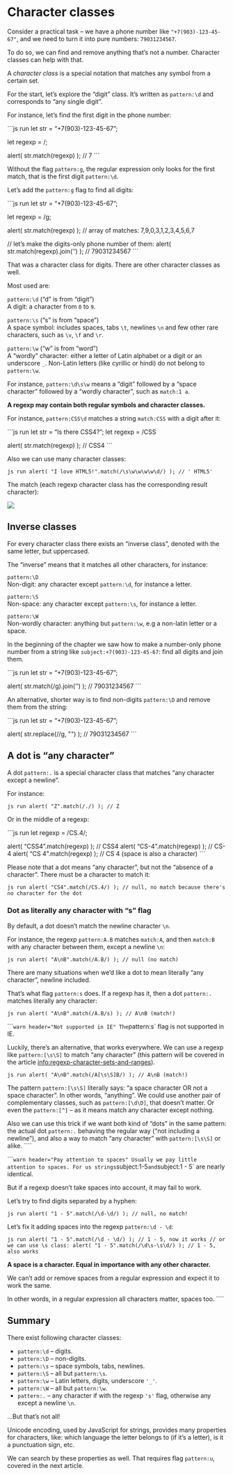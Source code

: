 # Character classes

Consider a practical task – we have a phone number like `"+7(903)-123-45-67"`, and we need to turn it into pure numbers: `79031234567`.

To do so, we can find and remove anything that’s not a number. Character classes can help with that.

A _character class_ is a special notation that matches any symbol from a certain set.

For the start, let’s explore the “digit” class. It’s written as `pattern:\d` and corresponds to “any single digit”.

For instance, let’s find the first digit in the phone number:

\`\`\`js run let str = “+7(903)-123-45-67”;

let regexp = /;

alert( str.match(regexp) ); // 7 \`\`\`

Without the flag `pattern:g`, the regular expression only looks for the first match, that is the first digit `pattern:\d`.

Let’s add the `pattern:g` flag to find all digits:

\`\`\`js run let str = “+7(903)-123-45-67”;

let regexp = /g;

alert( str.match(regexp) ); // array of matches: 7,9,0,3,1,2,3,4,5,6,7

// let’s make the digits-only phone number of them: alert( str.match(regexp).join(’’) ); // 79031234567 \`\`\`

That was a character class for digits. There are other character classes as well.

Most used are:

`pattern:\d` (“d” is from “digit”)  
A digit: a character from `0` to `9`.

`pattern:\s` (“s” is from “space”)  
A space symbol: includes spaces, tabs `\t`, newlines `\n` and few other rare characters, such as `\v`, `\f` and `\r`.

`pattern:\w` (“w” is from “word”)  
A “wordly” character: either a letter of Latin alphabet or a digit or an underscore `_`. Non-Latin letters (like cyrillic or hindi) do not belong to `pattern:\w`.

For instance, `pattern:\d\s\w` means a “digit” followed by a “space character” followed by a “wordly character”, such as `match:1 a`.

**A regexp may contain both regular symbols and character classes.**

For instance, `pattern:CSS\d` matches a string `match:CSS` with a digit after it:

\`\`\`js run let str = “Is there CSS4?”; let regexp = /CSS

alert( str.match(regexp) ); // CSS4 \`\`\`

Also we can use many character classes:

`js run alert( "I love HTML5!".match(/\s\w\w\w\w\d/) ); // ' HTML5'`

The match (each regexp character class has the corresponding result character):

![](love-html5-classes.svg)

## Inverse classes

For every character class there exists an “inverse class”, denoted with the same letter, but uppercased.

The “inverse” means that it matches all other characters, for instance:

`pattern:\D`  
Non-digit: any character except `pattern:\d`, for instance a letter.

`pattern:\S`  
Non-space: any character except `pattern:\s`, for instance a letter.

`pattern:\W`  
Non-wordly character: anything but `pattern:\w`, e.g a non-latin letter or a space.

In the beginning of the chapter we saw how to make a number-only phone number from a string like `subject:+7(903)-123-45-67`: find all digits and join them.

\`\`\`js run let str = “+7(903)-123-45-67”;

alert( str.match(/g).join(’’) ); // 79031234567 \`\`\`

An alternative, shorter way is to find non-digits `pattern:\D` and remove them from the string:

\`\`\`js run let str = “+7(903)-123-45-67”;

alert( str.replace(//g, "") ); // 79031234567 \`\`\`

## A dot is “any character”

A dot `pattern:.` is a special character class that matches “any character except a newline”.

For instance:

`js run alert( "Z".match(/./) ); // Z`

Or in the middle of a regexp:

\`\`\`js run let regexp = /CS.4/;

alert( “CSS4”.match(regexp) ); // CSS4 alert( “CS-4”.match(regexp) ); // CS-4 alert( “CS 4”.match(regexp) ); // CS 4 (space is also a character) \`\`\`

Please note that a dot means “any character”, but not the “absence of a character”. There must be a character to match it:

`js run alert( "CS4".match(/CS.4/) ); // null, no match because there's no character for the dot`

### Dot as literally any character with “s” flag

By default, a dot doesn’t match the newline character `\n`.

For instance, the regexp `pattern:A.B` matches `match:A`, and then `match:B` with any character between them, except a newline `\n`:

`js run alert( "A\nB".match(/A.B/) ); // null (no match)`

There are many situations when we’d like a dot to mean literally “any character”, newline included.

That’s what flag `pattern:s` does. If a regexp has it, then a dot `pattern:.` matches literally any character:

`js run alert( "A\nB".match(/A.B/s) ); // A\nB (match!)`

\`\`\``warn header="Not supported in IE" The`pattern:s\` flag is not supported in IE.

Luckily, there’s an alternative, that works everywhere. We can use a regexp like `pattern:[\s\S]` to match “any character” (this pattern will be covered in the article <a href="info:regexp-character-sets-and-ranges" class="uri">info:regexp-character-sets-and-ranges</a>).

`js run alert( "A\nB".match(/A[\s\S]B/) ); // A\nB (match!)`

The pattern `pattern:[\s\S]` literally says: “a space character OR not a space character”. In other words, “anything”. We could use another pair of complementary classes, such as `pattern:[\d\D]`, that doesn’t matter. Or even the `pattern:[^]` – as it means match any character except nothing.

Also we can use this trick if we want both kind of “dots” in the same pattern: the actual dot `pattern:.` behaving the regular way (“not including a newline”), and also a way to match “any character” with `pattern:[\s\S]` or alike. \`\`\`\`

\`\`\``warn header="Pay attention to spaces" Usually we pay little attention to spaces. For us strings`subject:1-5`and`subject:1 - 5\` are nearly identical.

But if a regexp doesn’t take spaces into account, it may fail to work.

Let’s try to find digits separated by a hyphen:

`js run alert( "1 - 5".match(/\d-\d/) ); // null, no match!`

Let’s fix it adding spaces into the regexp `pattern:\d - \d`:

`js run alert( "1 - 5".match(/\d - \d/) ); // 1 - 5, now it works // or we can use \s class: alert( "1 - 5".match(/\d\s-\s\d/) ); // 1 - 5, also works`

**A space is a character. Equal in importance with any other character.**

We can’t add or remove spaces from a regular expression and expect it to work the same.

In other words, in a regular expression all characters matter, spaces too. \`\`\`\`

## Summary

There exist following character classes:

- `pattern:\d` – digits.
- `pattern:\D` – non-digits.
- `pattern:\s` – space symbols, tabs, newlines.
- `pattern:\S` – all but `pattern:\s`.
- `pattern:\w` – Latin letters, digits, underscore `'_'`.
- `pattern:\W` – all but `pattern:\w`.
- `pattern:.` – any character if with the regexp `'s'` flag, otherwise any except a newline `\n`.

…But that’s not all!

Unicode encoding, used by JavaScript for strings, provides many properties for characters, like: which language the letter belongs to (if it’s a letter), is it a punctuation sign, etc.

We can search by these properties as well. That requires flag `pattern:u`, covered in the next article.
